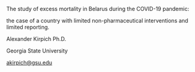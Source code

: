 The study of excess mortality in Belarus during the COVID-19 pandemic:

the case of a country with limited non-pharmaceutical interventions and limited reporting.

Alexander Kirpich Ph.D.

Georgia State University

akirpich@gsu.edu

